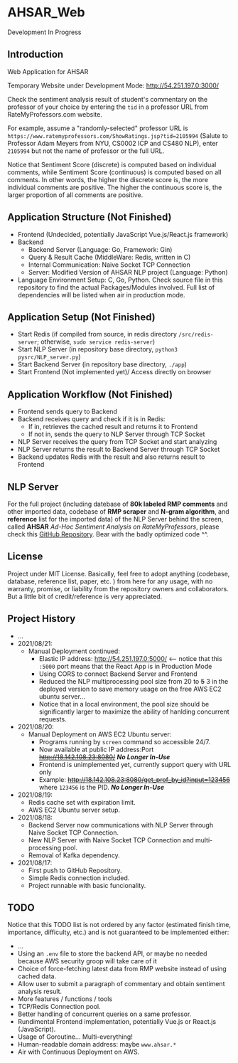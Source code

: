 # AHSAR_Web
Development In Progress

## Introduction
Web Application for AHSAR

Temporary Website under Development Mode: http://54.251.197.0:3000/

Check the sentiment analysis result of student's commentary on the professor of your choice by entering the `tid` in a professor URL from RateMyProfessors.com website. 

For example, assume a "randomly-selected" professor URL is `https://www.ratemyprofessors.com/ShowRatings.jsp?tid=2105994` (Salute to Professor Adam Meyers from NYU, CS0002 ICP and CS480 NLP), enter `2105994` but not the name of professor or the full URL. 

Notice that Sentiment Score (discrete) is computed based on individual comments, while Sentiment Score (continuous) is computed based on all comments.
In other words, the higher the discrete score is, the more individual comments are positive. The higher the continuous score is, the larger proportion of all comments are positive.

## Application Structure (Not Finished)
* Frontend (Undecided, potentially JavaScript Vue.js/React.js framework) 
* Backend
    * Backend Server (Language: Go, Framework: Gin) 
    * Query & Result Cache (MiddleWare: Redis, written in C) 
    * Internal Communication: Naive Socket TCP Connection
    * Server: Modified Version of AHSAR NLP project (Language: Python) 
* Language Environment Setup: C, Go, Python. Check source file in this repository to find the actual Packages/Modules involved. Full list of dependencies will be listed when air in production mode. 

## Application Setup (Not Finished)
* Start Redis (if compiled from source, in redis directory `/src/redis-server`; otherwise, `sudo service redis-server`)
* Start NLP Server (in repository base directory, `python3 pysrc/NLP_server.py`)
* Start Backend Server (in repository base directory, `./app`)
* Start Frontend (Not implemented yet)/ Access directly on browser

## Application Workflow (Not Finished)
* Frontend sends query to Backend
* Backend receives query and check if it is in Redis:
    * If in, retrieves the cached result and returns it to Frontend
    * If not in, sends the query to NLP Server through TCP Socket
* NLP Server receives the query from TCP Socket and start analyzing
* NLP Server returns the result to Backend Server through TCP Socket
* Backend updates Redis with the result and also returns result to Frontend

## NLP Server
For the full project (including datebase of __80k labeled RMP comments__ and other imported data, codebase of __RMP scraper__ and __N-gram algorithm__, and __reference__ list for the imported data) of the NLP Server behind the screen, called __AHSAR__ *Ad-Hoc Sentiment Analysis on RateMyProfessors*, please check this [GitHub Repository](https://github.com/Xinyu-bot/NLP_SentimentAnalysis_RMP). Bear with the badly optimized code ^^. 

## License
Project under MIT License. Basically, feel free to adopt anything (codebase, database, reference list, paper, etc. ) from here for any usage, with no warranty, promise, or liability from the repository owners and collaborators. But a little bit of credit/reference is very appreciated. 

## Project History
*   ...
*   2021/08/21:
    *   Manual Deployment continued: 
        *   Elastic IP address: http://54.251.197.0:5000/ <-- notice that this `:5000` port means that the React App is in Production Mode
        *   Using CORS to connect Backend Server and Frontend
        *   Reduced the NLP multiprocessing pool size from 20 to ~~5~~ 3 in the deployed version to save memory usage on the free AWS EC2 ubuntu server...
        *   Notice that in a local environment, the pool size should be significantly larger to maximize the ability of hanlding concurrent requests. 
*   2021/08/20:
    *   Manual Deployment on AWS EC2 Ubuntu server: 
        *   Programs running by `screen` command so accessible 24/7. 
        *   Now available at public IP address:Port ~~http://18.142.108.23:8080/~~ __*No Longer In-Use*__
        *   Frontend is unimplemented yet, currently support query with URL only
        *   Example: ~~http://18.142.108.23:8080/get_prof_by_id?input=123456~~ where `123456` is the PID. __*No Longer In-Use*__
*   2021/08/19:
    *   Redis cache set with expiration limit. 
    *   AWS EC2 Ubuntu server setup. 
*   2021/08/18:
    *   Backend Server now communications with NLP Server through Naive Socket TCP Connection. 
    *   New NLP Server with Naive Socket TCP Connection and multi-processing pool. 
    *   Removal of Kafka dependency. 
*   2021/08/17: 
    *   First push to GitHub Repository. 
    *   Simple Redis connection included. 
    *   Project runnable with basic funcionality. 

## TODO
Notice that this TODO list is not ordered by any factor (estimated finish time, importance, difficulty, etc.) and is not guaranteed to be implemented either:
*   ...
*   Using an `.env` file to store the backend API, or maybe no needed because AWS security groop will take care of it
*   Choice of force-fetching latest data from RMP website instead of using cached data. 
*   Allow user to submit a paragraph of commentary and obtain sentiment analysis result. 
*   More features / functions / tools
*   TCP/Redis Connection pool. 
*   Better handling of concurrent queries on a same professor. 
*   Rundimental Frontend implementation, potentially Vue.js or React.js (JavaScript). 
*   Usage of Goroutine... Multi-everything! 
*   Human-readable domain address: maybe `www.ahsar.*`
*   Air with Continuous Deployment on AWS. 